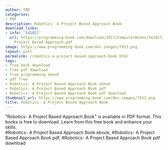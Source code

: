 ```yaml
---
author: TBD
categories:
- PDF
description: Robotics- A Project Based Approach Book
download_links:
- info: '541017'
  url: https://programming-book.com/download/2017/ComputerBooks/541017/Robotics- A
    Project Based Approach.pdf
image: https://www.programming-book.com/doc-images/7913.png
layout: post
permalink: /robotics-a-project-based-approach-book.html
tags:
- free book download
- free pdf download
- free programming ebook
- pdf free
- Robotics- A Project Based Approach Book ebook
- Robotics- A Project Based Approach Book pdf
- Robotics- A Project Based Approach Book pdf download
thumbnail_url: https://www.programming-book.com/doc-images/7913.png
title: Robotics- A Project Based Approach Book
---
```


 
<div class="item-desc text-justify">
  "Robotics- A Project Based Approach Book" is available in PDF format. This books is free to download. Learn from this free book and enhance your skills.
  <br>
  #Robotics- A Project Based Approach Book ebook, #Robotics- A Project Based Approach Book pdf, #Robotics- A Project Based Approach Book pdf download
</div>